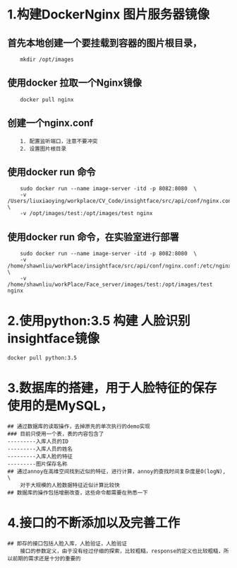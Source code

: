 # 1.构建DockerNginx 图片服务器镜像

## 首先本地创建一个要挂载到容器的图片根目录，
        mkdir /opt/images

## 使用docker 拉取一个Nginx镜像
        docker pull nginx

## 创建一个nginx.conf
        1. 配置监听端口，注意不要冲突
        2. 设置图片根目录

## 使用docker run 命令
        sudo docker run --name image-server -itd -p 8082:8080  \
        -v /Users/liuxiaoying/workplace/CV_Code/insightface/src/api/conf/nginx.conf:/etc/nginx/nginx.conf  \
        -v /opt/images/test:/opt/images/test nginx

## 使用docker run 命令，在实验室进行部署
        sudo docker run --name image-server -itd -p 8082:8080  \
        -v /home/shawnliu/workPlace/insightface/src/api/conf/nginx.conf:/etc/nginx/nginx.conf  \
        -v /home/shawnliu/workPlace/Face_server/images/test:/opt/images/test nginx

# 2.使用python:3.5 构建 人脸识别 insightface镜像

    docker pull python:3.5

# 3.数据库的搭建，用于人脸特征的保存 使用的是MySQL，
    ## 通过数据库的读取操作，去掉原先的单次执行的demo实现
    ### 目前只使用一个表，表的内容包含了
    ---------入库人员的ID
    ---------入库人员的姓名
    ---------入库人脸的特征
    ---------图片保存名称
    ## 通过annoy在高维空间找到近似的特征，进行计算，annoy的查找时间复杂度是O(logN), \ 
        对于大规模的人脸数据特征近似计算比较快
    ## 数据库的操作包括增删改查，这些命令都需要在熟悉一下

# 4.接口的不断添加以及完善工作
    ## 即存的接口包括人脸入库，人脸验证，人脸验证
        接口的参数定义，由于没有经过仔细的探索，比较粗糙，response的定义也比较粗糙，所以前期的需求还是十分的重要的